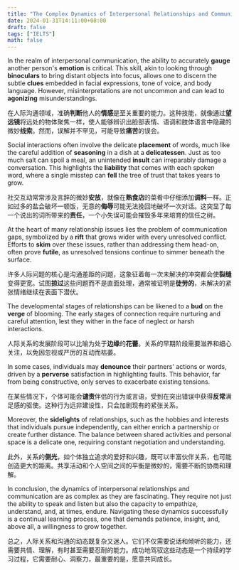 ```yaml
---
title: "The Complex Dynamics of Interpersonal Relationships and Communication 人际关系与沟通的复杂动态"
date: 2024-01-31T14:11:00+08:00
draft: false
tags: ["IELTS"]
math: false
---
```


In the realm of interpersonal communication, the ability to accurately **gauge** another person's **emotion** is critical. This skill, akin to looking through **binoculars** to bring distant objects into focus, allows one to discern the subtle **clues** embedded in facial expressions, tone of voice, and body language. However, misinterpretations are not uncommon and can lead to **agonizing** misunderstandings.

在人际沟通领域，准确**判断**他人的**情感**是至关重要的能力。这种技能，就像通过**望远镜**将远处的物体聚焦一样，使人能够辨识出脸部表情、语调和肢体语言中隐藏的微妙**线索**。然而，误解并不罕见，可能导致**痛苦**的误会。

Social interactions often involve the delicate **placement** of words, much like the careful addition of **seasoning** in a dish at a **delicatessen**. Just as too much salt can spoil a meal, an unintended **insult** can irreparably damage a conversation. This highlights the **liability** that comes with each spoken word, where a single misstep can **fell** the tree of trust that takes years to grow.

社交互动常常涉及言辞的微妙**安放**，就像在**熟食店**的菜肴中仔细添加**调料**一样。正如过多的盐会破坏一顿饭，无意的**侮辱**可能无法挽回地破坏一次对话。这突显了每一个说出的词所带来的**责任**，一个小失误可能会摧毁多年来培育的信任之树。

At the heart of many relationship issues lies the problem of communication gaps, symbolized by a **rift** that grows wider with every unresolved conflict. Efforts to **skim** over these issues, rather than addressing them head-on, often prove **futile**, as unresolved tensions continue to simmer beneath the surface.

许多人际问题的核心是沟通差距的问题，这象征着每一次未解决的冲突都会使**裂缝**变得更宽。试图**掠过**这些问题而不是直面处理，通常被证明是**徒劳的**，未解决的紧张情绪继续在表面下潜伏。

The developmental stages of relationships can be likened to a **bud** on the **verge** of blooming. The early stages of connection require nurturing and careful attention, lest they wither in the face of neglect or harsh interactions.

人际关系的发展阶段可以比喻为处于**边缘**的**花蕾**。关系的早期阶段需要滋养和细心关注，以免因忽视或严厉的互动而枯萎。

In some cases, individuals may **denounce** their partners' actions or words, driven by a **perverse** satisfaction in highlighting faults. This behavior, far from being constructive, only serves to exacerbate existing tensions.

在某些情况下，个体可能会**谴责**伴侣的行为或言语，受到在突出错误中获得**反常**满足感的驱使。这种行为远非建设性，只会加剧现有的紧张关系。

Moreover, the **sidelights** of relationships, such as the hobbies and interests that individuals pursue independently, can either enrich a partnership or create further distance. The balance between shared activities and personal space is a delicate one, requiring constant negotiation and understanding.

此外，关系的**侧光**，如个体独立追求的爱好和兴趣，既可以丰富伙伴关系，也可能创造更大的距离。共享活动和个人空间之间的平衡是微妙的，需要不断的协商和理解。

In conclusion, the dynamics of interpersonal relationships and communication are as complex as they are fascinating. They require not just the ability to speak and listen but also the capacity to empathize, understand, and, at times, endure. Navigating these dynamics successfully is a continual learning process, one that demands patience, insight, and, above all, a willingness to grow together.

总之，人际关系和沟通的动态既复杂又迷人。它们不仅需要说话和倾听的能力，还需要共情、理解，有时甚至需要忍耐的能力。成功地驾驭这些动态是一个持续的学习过程，它需要耐心、洞察力，最重要的是，愿意共同成长。
